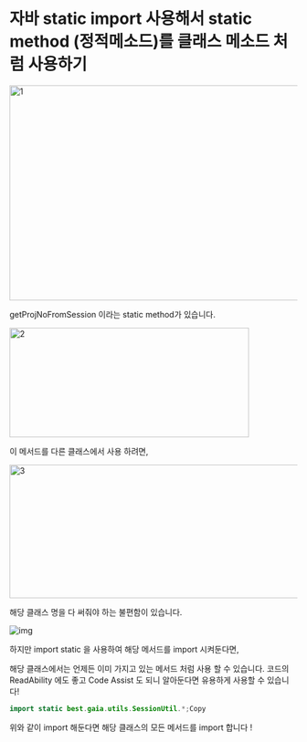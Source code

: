 # 자바 static import 사용해서 static method (정적메소드)를 클래스 메소드 처럼 사용하기

<img src=https://raw.githubusercontent.com/Shane-Park/markdownBlog/master/oldbackup/nums/137.assets/img-20230412221757604.webp width=658 height=377 alt=1>



getProjNoFromSession 이라는 static method가 있습니다.

 



<img src=https://raw.githubusercontent.com/Shane-Park/markdownBlog/master/oldbackup/nums/137.assets/img-20230412221757555.webp width=419 height=192 alt=2>



이 메서드를 다른 클래스에서 사용 하려면,



<img src=https://raw.githubusercontent.com/Shane-Park/markdownBlog/master/oldbackup/nums/137.assets/img-20230412221757595.webp width=638 height=234 alt=3>



해당 클래스 명을 다 써줘야 하는 불편함이 있습니다.



![img](https://raw.githubusercontent.com/Shane-Park/markdownBlog/master/oldbackup/nums/137.assets/img-20230412221757711.webp)



하지만 import static 을 사용하여 해당 메서드를 import 시켜둔다면,

해당 클래스에서는 언제든 이미 가지고 있는 메서드 처럼 사용 할 수 있습니다. 코드의 ReadAbility 에도 좋고 Code Assist 도 되니 알아둔다면 유용하게 사용할 수 있습니다! 

```java
import static best.gaia.utils.SessionUtil.*;Copy
```

위와 같이 import 해둔다면 해당 클래스의 모든 메서드를 import 합니다 !